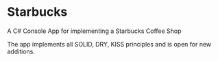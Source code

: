 # Starbucks
A C# Console App for implementing a Starbucks Coffee Shop

The app implements all SOLID, DRY, KISS principles and is open for new additions.
